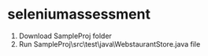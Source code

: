 # seleniumassessment
1. Download SampleProj folder
2. Run SampleProj\src\test\java\WebstaurantStore.java file
